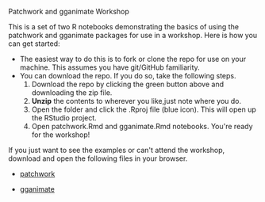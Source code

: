 Patchwork and gganimate Workshop

This is a set of two R notebooks demonstrating the basics of using the patchwork and gganimate packages for use in a workshop.  Here is how you can get started:


- The easiest way to do this is to fork or clone the repo for use on your machine. This assumes you have git/GitHub familiarity.
- You can download the repo.  If you do so, take the following steps.
  1. Download the repo by clicking the  green button above and downloading the zip file.
  2. **Unzip** the contents to wherever you like,just note where you do.
  3. Open the folder and click the .Rproj file (blue icon).  This will open up the RStudio project.
  4. Open patchwork.Rmd and gganimate.Rmd notebooks.  You're ready for the workshop!

If you just want to see the examples or can't attend the workshop, download and open the following files in your browser.

- [patchwork](https://github.com/m-clark/patchmate-2019/raw/master/patchwork.html)

- [gganimate](https://github.com/m-clark/patchmate-2019/raw/master/gganimate.html)